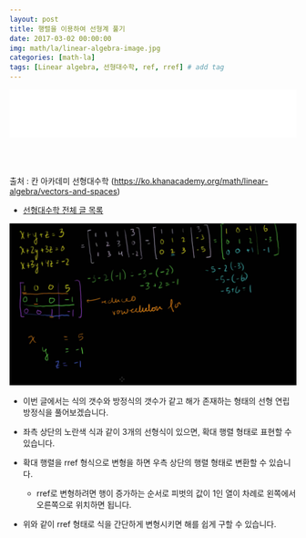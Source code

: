 ```yaml
---
layout: post
title: 행렬을 이용하여 선형계 풀기
date: 2017-03-02 00:00:00
img: math/la/linear-algebra-image.jpg
categories: [math-la] 
tags: [Linear algebra, 선형대수학, ref, rref] # add tag
---
```


<iframe src="//partners.coupang.com/cdn/redirect?url=customjs%2Faffiliate%2Fsearch-bar%2F0.0.3%2Flogo-01.html%3FtrackingCode%3DAF1042200" width="100%" height="85" frameborder="0" scrolling="no"></iframe>

<br><br>

출처 : 칸 아카데미 선형대수학 (https://ko.khanacademy.org/math/linear-algebra/vectors-and-spaces)

+ [선형대수학 전체 글 목록](https://gaussian37.github.io/math-la-Linear-Algebra-Table/)

 
<img src="../assets/img/math/la/rref2/1.png" alt="Drawing" style="width: 600px;"/>

+ 이번 글에서는 식의 갯수와 방정식의 갯수가 같고 해가 존재하는 형태의 선형 연립 방정식을 풀어보겠습니다.

+ 좌측 상단의 노란색 식과 같이 3개의 선형식이 있으면, 확대 행렬 형태로 표현할 수 있습니다.
+ 확대 행렬을 rref 형식으로 변형을 하면 우측 상단의 행렬 형태로 변환할 수 있습니다.
    + rref로 변형하려면 행이 증가하는 순서로 피벗의 값이 1인 열이 차례로 왼쪽에서 오른쪽으로 위치하면 됩니다.
+ 위와 같이 rref 형태로 식을 간단하게 변형시키면 해를 쉽게 구할 수 있습니다.